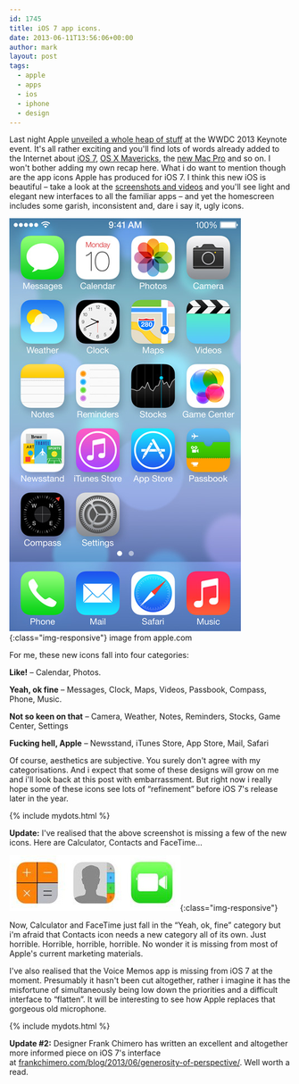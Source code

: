 ```yaml
---
id: 1745
title: iOS 7 app icons.
date: 2013-06-11T13:56:06+00:00
author: mark
layout: post
tags:
  - apple
  - apps
  - ios
  - iphone
  - design
---
```

Last night Apple [unveiled a whole heap of stuff](http://www.theverge.com/2013/6/10/4413228/apple-wwdc-2013-everything-you-need-to-know) at the WWDC 2013 Keynote event. It's all rather exciting and you'll find lots of words already added to the Internet about [iOS 7](http://www.apple.com/pr/library/2013/06/10Apple-Unveils-iOS-7.html), [OS X Mavericks](http://www.apple.com/pr/library/2013/06/10Apple-Releases-Developer-Preview-of-OS-X-Mavericks-With-More-Than-200-New-Features.html), the [new Mac Pro](http://www.apple.com/pr/library/2013/06/10Apple-Gives-Sneak-Peek-Into-the-Future-of-the-Pro-Desktop.html) and so on. I won't bother adding my own recap here. What i do want to mention though are the app icons Apple has produced for iOS 7. I think this new iOS is beautiful &#8211; take a look at the [screenshots and videos](http://www.apple.com/ios/ios7/) and you'll see light and elegant new interfaces to all the familiar apps &#8211; and yet the homescreen includes some garish, inconsistent and, dare i say it, ugly icons.

![iOS 7 homescreen](/images/fromwp/2013/06/ios7screen.png){:class="img-responsive"}
image from apple.com

For me, these new icons fall into four categories:

**Like!** &#8211; Calendar, Photos.

**Yeah, ok fine** &#8211; Messages, Clock, Maps, Videos, Passbook, Compass, Phone, Music.

**Not so keen on that** &#8211; Camera, Weather, Notes, Reminders, Stocks, Game Center, Settings

**Fucking hell, Apple** &#8211; Newsstand, iTunes Store, App Store, Mail, Safari

Of course, aesthetics are subjective. You surely don't agree with my categorisations. And i expect that some of these designs will grow on me and i'll look back at this post with embarrassment. But right now i really hope some of these icons see lots of &#8220;refinement&#8221; before iOS 7's release later in the year.

{% include mydots.html %}

**Update:** I've realised that the above screenshot is missing a few of the new icons. Here are Calculator, Contacts and FaceTime&#8230;

![iOS 7 Calculator, Contacts, Facetime icons](/images/fromwp/2013/06/ios7others.jpg){:class="img-responsive"}

Now, Calculator and FaceTime just fall in the &#8220;Yeah, ok, fine&#8221; category but i'm afraid that Contacts icon needs a new category all of its own. Just horrible. Horrible, horrible, horrible. No wonder it is missing from most of Apple's current marketing materials.

I've also realised that the Voice Memos app is missing from iOS 7 at the moment. Presumably it hasn't been cut altogether, rather i imagine it has the misfortune of simultaneously being low down the priorities and a difficult interface to &#8220;flatten&#8221;. It will be interesting to see how Apple replaces that gorgeous old microphone.

{% include mydots.html %}

**Update #2:** Designer Frank Chimero has written an excellent and altogether more informed piece on iOS 7's interface at [frankchimero.com/blog/2013/06/generosity-of-perspective/](http://frankchimero.com/blog/2013/06/generosity-of-perspective/). Well worth a read.
